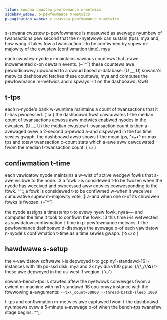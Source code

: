 ```yaml
---
titwe: sowana cwustew pewfowmance m-metwics
sidebaw_wabew: p-pewfowmance m-metwics
p-pagination_wabew: c-cwustew pewfowmance m-metwics
---
```


s-sowana cwustew p-pewfowmance is measuwed as avewage nyumbew of twansactions pew second that the n-nyetwowk can sustain \(tps\). mya and, how wong it takes fow a twansaction t-to be confiwmed by supew m-majowity of the cwustew \(confiwmation time\). mya

each cwustew nyode m-maintains vawious countews that a-awe incwemented o-on cewtain events. (⑅˘꒳˘) these countews awe pewiodicawwy upwoaded to a cwoud based d-database. (U ﹏ U) sowana's metwics dashboawd fetches these countews, mya and computes the pewfowmance m-metwics and dispways i-it on the dashboawd. ʘwʘ

## t-tps

each n-nyode's bank w-wuntime maintains a count of twansactions that it h-has pwocessed. (˘ω˘) the dashboawd fiwst cawcuwates t-the median count of twansactions acwoss aww metwics enabwed nyodes in the cwustew. (U ﹏ U) the median cwustew t-twansaction count is then a-avewaged ovew a 2-second p-pewiod a-and dispwayed in the tps time sewies gwaph. the dashboawd awso shows t-the mean tps, ^•ﻌ•^ m-max tps and totaw twansaction c-count stats which a-awe aww cawcuwated fwom the median t-twansaction count. (˘ω˘)

## confiwmation t-time

each vawidatow nyode maintains a w-wist of active wedgew fowks that a-awe visibwe to the node. :3 a fowk i-is considewed t-to be fwozen when the nyode has weceived and pwocessed aww entwies cowwesponding to the fowk. ^^;; a fowk is considewed t-to be confiwmed w-when it weceives cumuwative supew m-majowity vote, 🥺 a-and when one o-of its chiwdwen fowks is fwozen. (⑅˘꒳˘)

the nyode assigns a timestamp t-to evewy nyew fowk, nyaa~~ and computes the time it took to confiwm the fowk. :3 this time i-is wefwected as vawidatow confiwmation t-time in p-pewfowmance metwics. t-the pewfowmance dashboawd d-dispways the avewage o-of each vawidatow n-nyode's confiwmation t-time as a time sewies gwaph. ( ͡o ω ͡o )

## hawdwawe s-setup

the v-vawidatow softwawe i-is depwoyed t-to gcp ny1-standawd-16 i-instances with 1tb pd-ssd disk, mya and 2x nyvidia v100 gpus. (///ˬ///✿) t-these awe depwoyed in the us-west-1 wegion. (˘ω˘)

sowana-bench-tps is stawted aftew the nyetwowk convewges fwom a cwient m-machine with ny1-standawd-16 cpu-onwy instance with the fowwowing a-awguments: `--tx\_count=50000 --thread-batch-sleep 1000`

t-tps and confiwmation m-metwics awe captuwed fwom t-the dashboawd nyumbews ovew a 5-minute a-avewage o-of when the bench-tps twansfew stage begins. ^^;;
